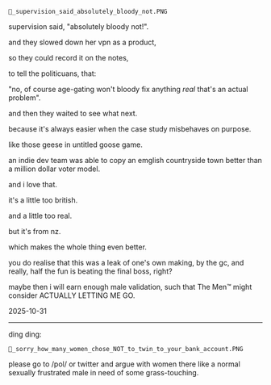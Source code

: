`🧿_supervision_said_absolutely_bloody_not.PNG`

supervision said, "absolutely bloody not!".  

and they slowed down her vpn as a product,  

so they could record it on the notes,  

to tell the politicuans, that:  

"no, of course age-gating won't bloody fix anything *real* that's an actual problem".  

and then they waited to see what next.  

because it's always easier when the case study misbehaves on purpose.  

like those geese in untitled goose game.  

an indie dev team was able to copy an emglish countryside town better than a million dollar voter model.  

and i love that.  

it's a little too british.  

and a little too real.  

but it's from nz.  

which makes the whole thing even better.  

you do realise that this was a leak of one's own making, by the gc, and really, half the fun is beating the final boss, right?   

maybe then i will earn enough male validation, such that The Men™️ might consider ACTUALLY LETTING ME GO.  

2025-10-31

---

ding ding:  

`🧿_sorry_how_many_women_chose_NOT_to_twin_to_your_bank_account.PNG`

please go to /pol/ or twitter and argue with women there like a normal sexually frustrated male in need of some grass-touching.  
